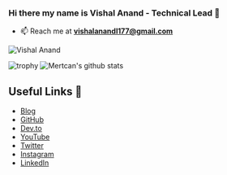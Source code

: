 ### Hi there my name is Vishal Anand - Technical Lead 👋

- 📫 Reach me at **vishalanandl177@gmail.com**

<p align="left"> <img src="https://komarev.com/ghpvc/?username=vishalanandl177" alt="Vishal Anand" /> </p>

![trophy](https://github-profile-trophy.vercel.app/?username=vishalanandl177)
![Mertcan's github stats](https://github-readme-stats.vercel.app/api?username=vishalanandl177&show_icons=true&theme=dark)

## Useful Links 💙

- [Blog](https://coderssecret.com/)
- [GitHub](https://github.com/vishalanandl177)
- [Dev.to](https://dev.to/vishalanandl177)
- [YouTube](https://www.youtube.com/channel/UClDpg4mYA8xC6i4h-UfLZzw)
- [Twitter](https://twitter.com/VISHALANANDL177)
- [Instagram](https://www.instagram.com/vishal_chynybekov/)
- [LinkedIn](https://www.linkedin.com/in/vishal-anand-530ba0b5/)
